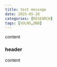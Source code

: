 ```yaml
---
title: test message
date: 2025-05-26
categories: [RESEARCH]
tags: [VULNS,DNB] 
---
```


content

### header
content
